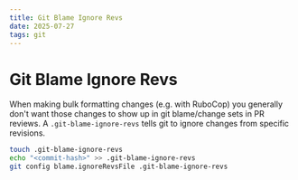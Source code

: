 ```yaml
---
title: Git Blame Ignore Revs 
date: 2025-07-27
tags: git
---
```


# Git Blame Ignore Revs 

When making bulk formatting changes (e.g. with RuboCop) you generally don't want those changes to show up in git blame/change sets in PR reviews. A `.git-blame-ignore-revs` tells git to ignore changes from specific revisions.

```bash
touch .git-blame-ignore-revs
echo "<commit-hash>" >> .git-blame-ignore-revs
git config blame.ignoreRevsFile .git-blame-ignore-revs
```

